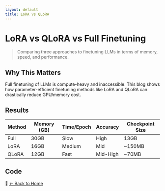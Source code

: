 ```yaml
---
layout: default
title: LoRA vs QLoRA
---
```


# LoRA vs QLoRA vs Full Finetuning

> Comparing three approaches to finetuning LLMs in terms of memory, speed, and performance.

## Why This Matters

Full finetuning of LLMs is compute-heavy and inaccessible. This blog shows how parameter-efficient finetuning methods like LoRA and QLoRA can drastically reduce GPU/memory cost.

## Results

| Method | Memory (GB) | Time/Epoch | Accuracy | Checkpoint Size |
|--------|-------------|------------|----------|-----------------|
| Full   | 30GB        | Slow       | High     | 13GB            |
| LoRA   | 16GB        | Medium     | Mid      | ~150MB          |
| QLoRA  | 12GB        | Fast       | Mid-High | ~70MB           |

## Code

🔗 [← Back to Home](../index.html)
